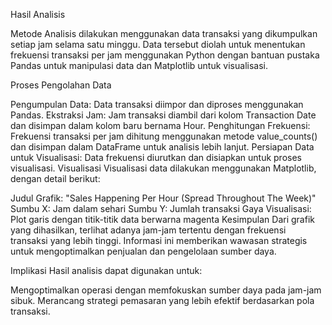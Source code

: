 Hasil Analisis

Metode
Analisis dilakukan menggunakan data transaksi yang dikumpulkan setiap jam selama satu minggu. Data tersebut diolah untuk menentukan frekuensi transaksi per jam menggunakan Python dengan bantuan pustaka Pandas untuk manipulasi data dan Matplotlib untuk visualisasi.

Proses Pengolahan Data

Pengumpulan Data: Data transaksi diimpor dan diproses menggunakan Pandas.
Ekstraksi Jam: Jam transaksi diambil dari kolom Transaction Date dan disimpan dalam kolom baru bernama Hour.
Penghitungan Frekuensi: Frekuensi transaksi per jam dihitung menggunakan metode value_counts() dan disimpan dalam DataFrame untuk analisis lebih lanjut.
Persiapan Data untuk Visualisasi: Data frekuensi diurutkan dan disiapkan untuk proses visualisasi.
Visualisasi
Visualisasi data dilakukan menggunakan Matplotlib, dengan detail berikut:

Judul Grafik: "Sales Happening Per Hour (Spread Throughout The Week)"
Sumbu X: Jam dalam sehari
Sumbu Y: Jumlah transaksi
Gaya Visualisasi: Plot garis dengan titik-titik data berwarna magenta
Kesimpulan
Dari grafik yang dihasilkan, terlihat adanya jam-jam tertentu dengan frekuensi transaksi yang lebih tinggi. Informasi ini memberikan wawasan strategis untuk mengoptimalkan penjualan dan pengelolaan sumber daya.

Implikasi
Hasil analisis dapat digunakan untuk:

Mengoptimalkan operasi dengan memfokuskan sumber daya pada jam-jam sibuk.
Merancang strategi pemasaran yang lebih efektif berdasarkan pola transaksi.
